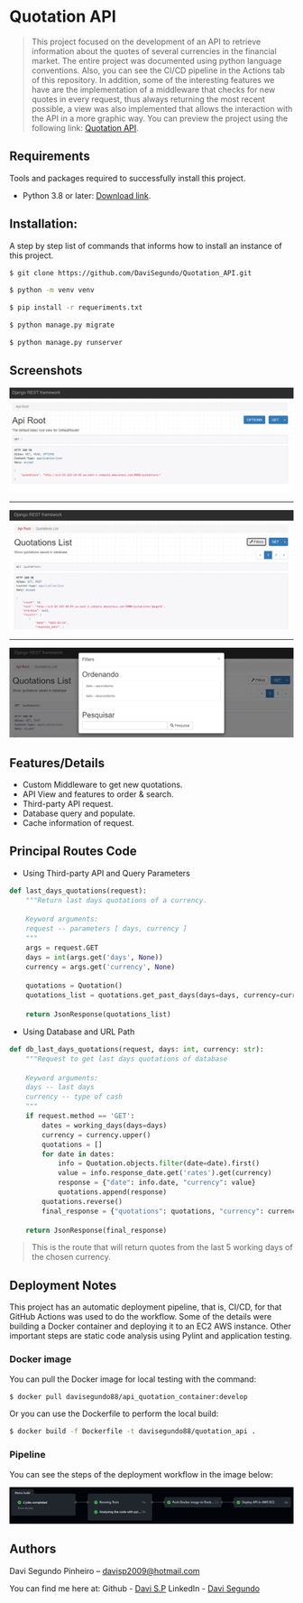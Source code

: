 # Quotation API

> This project focused on the development of an API to retrieve information about the quotes of several currencies in the financial market. The entire project was documented using python language conventions. Also, you can see the CI/CD pipeline in the Actions tab of this repository. In addition, some of the interesting features we have are the implementation of a middleware that checks for new quotes in every request, thus always returning the most recent possible, a view was also implemented that allows the interaction with the API in a more graphic way. You can preview the project using the following link: [Quotation API](http://ec2-15-229-10-69.sa-east-1.compute.amazonaws.com:8000).

## Requirements
Tools and packages required to successfully install this project.

* Python 3.8 or later: [Download link](https://www.python.org/downloads/).

## Installation:
A step by step list of commands that informs how to install an instance of this project.

```sh
$ git clone https://github.com/DaviSegundo/Quotation_API.git
```

```sh
$ python -m venv venv
```

```sh
$ pip install -r requeriments.txt
```

```sh
$ python manage.py migrate
```

```sh
$ python manage.py runserver
```

## Screenshots

<p align='center'>
    <img src='./docs/api-rest.png'>
</p>
<hr>
<p align='center'>
    <img src='./docs/quotation-list.png'>
</p>
<hr>
<p align='center'>
    <img src='./docs/features-quotations.png'>
</p>

## Features/Details

* Custom Middleware to get new quotations.
* API View and features to order & search.
* Third-party API request.
* Database query and populate.
* Cache information of request.

## Principal Routes Code
- Using Third-party API and Query Parameters
```py
def last_days_quotations(request):
    """Return last days quotations of a currency.

    Keyword arguments:
    request -- parameters [ days, currency ]
    """
    args = request.GET
    days = int(args.get('days', None))
    currency = args.get('currency', None)

    quotations = Quotation()
    quotations_list = quotations.get_past_days(days=days, currency=currency)

    return JsonResponse(quotations_list)
```

- Using Database and URL Path
```py
def db_last_days_quotations(request, days: int, currency: str):
    """Request to get last days quotations of database

    Keyword arguments:
    days -- last days
    currency -- type of cash
    """
    if request.method == 'GET':
        dates = working_days(days=days)
        currency = currency.upper()
        quotations = []
        for date in dates:
            info = Quotation.objects.filter(date=date).first()
            value = info.response_date.get('rates').get(currency)
            response = {"date": info.date, "currency": value}
            quotations.append(response)
        quotations.reverse()
        final_response = {"quotations": quotations, "currency": currency.upper()}

    return JsonResponse(final_response)
```
> This is the route that will return quotes from the last 5 working days of the chosen currency.

## Deployment Notes

This project has an automatic deployment pipeline, that is, CI/CD, for that GitHub Actions was used to do the workflow. Some of the details were building a Docker container and deploying it to an EC2 AWS instance. Other important steps are static code analysis using Pylint and application testing.

### Docker image

You can pull the Docker image for local testing with the command:

```sh
$ docker pull davisegundo88/api_quotation_container:develop
```

Or you can use the Dockerfile to perform the local build:

```sh
$ docker build -f Dockerfile -t davisegundo88/quotation_api .
```

### Pipeline

You can see the steps of the deployment workflow in the image below:

<p align='center'>
    <img src='./docs/pipeline.png'>
</p>

## Authors

Davi Segundo Pinheiro – davisp2009@hotmail.com

You can find me here at: 
Github - [Davi S.P](https://github.com/DaviSegundo)
LinkedIn - [Davi Segundo](https://www.linkedin.com/in/davi-segundo-881401210/)